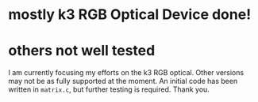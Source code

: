 # mostly k3 RGB Optical Device done!
# others not well tested

I am currently focusing my efforts on the k3 RGB optical.
 Other versions may not be as fully supported at the moment. 
 An initial code has been written in `matrix.c`, but further testing is required.
  Thank you.
